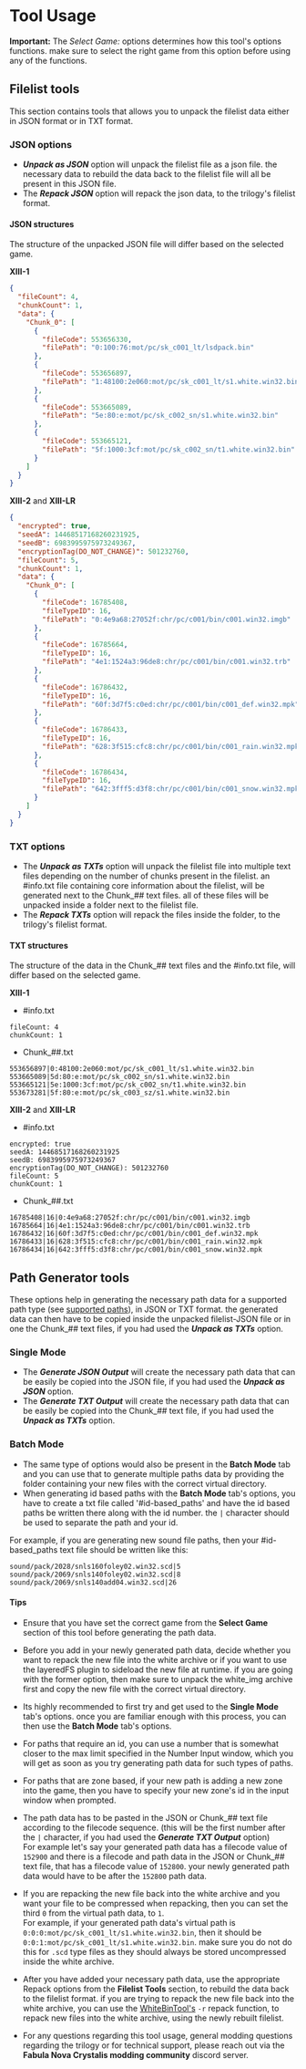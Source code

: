 # Tool Usage

**Important:** The *Select Game:* options determines how this tool's options functions. make sure to select the right game from this option before using any of the functions.

## Filelist tools
This section contains tools that allows you to unpack the filelist data either in JSON format or in TXT format. 

### JSON options
- ***Unpack as JSON*** option will unpack the filelist file as a json file. the necessary data to rebuild the data back to the filelist file will all be present in this JSON file.
- The ***Repack JSON*** option will repack the json data, to the trilogy's filelist format.

#### JSON structures
The structure of the unpacked JSON file will differ based on the selected game.

**XIII-1**
```json
{
  "fileCount": 4,
  "chunkCount": 1,
  "data": {
    "Chunk_0": [
      {
        "fileCode": 553656330,
        "filePath": "0:100:76:mot/pc/sk_c001_lt/lsdpack.bin"
      },
      {
        "fileCode": 553656897,
        "filePath": "1:48100:2e060:mot/pc/sk_c001_lt/s1.white.win32.bin"
      },
      {
        "fileCode": 553665089,
        "filePath": "5e:80:e:mot/pc/sk_c002_sn/s1.white.win32.bin"
      },
      {
        "fileCode": 553665121,
        "filePath": "5f:1000:3cf:mot/pc/sk_c002_sn/t1.white.win32.bin"
      }
    ]
  }
}
```

**XIII-2** and **XIII-LR**
```json
{
  "encrypted": true,
  "seedA": 14468517168260231925,
  "seedB": 6983995975973249367,
  "encryptionTag(DO_NOT_CHANGE)": 501232760,
  "fileCount": 5,
  "chunkCount": 1,
  "data": {
    "Chunk_0": [
      {
        "fileCode": 16785408,
        "fileTypeID": 16,
        "filePath": "0:4e9a68:27052f:chr/pc/c001/bin/c001.win32.imgb"
      },
      {
        "fileCode": 16785664,
        "fileTypeID": 16,
        "filePath": "4e1:1524a3:96de8:chr/pc/c001/bin/c001.win32.trb"
      },
      {
        "fileCode": 16786432,
        "fileTypeID": 16,
        "filePath": "60f:3d7f5:c0ed:chr/pc/c001/bin/c001_def.win32.mpk"
      },
      {
        "fileCode": 16786433,
        "fileTypeID": 16,
        "filePath": "628:3f515:cfc8:chr/pc/c001/bin/c001_rain.win32.mpk"
      },
      {
        "fileCode": 16786434,
        "fileTypeID": 16,
        "filePath": "642:3fff5:d3f8:chr/pc/c001/bin/c001_snow.win32.mpk"
      }      
    ]
  }
}
```

### TXT options
- The ***Unpack as TXTs*** option will unpack the filelist file into multiple text files depending on the number of chunks present in the filelist. an #info.txt file containing core information about the filelist, will be generated next to the Chunk_## text files. all of these files will be unpacked inside a folder next to the filelist file.
- The ***Repack TXTs*** option will repack the files inside the folder, to the trilogy's filelist format.

#### TXT structures
The structure of the data in the Chunk_## text files and the #info.txt file, will differ based on the selected game.

**XIII-1**
- #info.txt
```
fileCount: 4
chunkCount: 1
```

- Chunk_##.txt
```
553656897|0:48100:2e060:mot/pc/sk_c001_lt/s1.white.win32.bin
553665089|5d:80:e:mot/pc/sk_c002_sn/s1.white.win32.bin
553665121|5e:1000:3cf:mot/pc/sk_c002_sn/t1.white.win32.bin
553673281|5f:80:e:mot/pc/sk_c003_sz/s1.white.win32.bin
```

**XIII-2** and **XIII-LR**
- #info.txt
```
encrypted: true
seedA: 14468517168260231925
seedB: 6983995975973249367
encryptionTag(DO_NOT_CHANGE): 501232760
fileCount: 5
chunkCount: 1
```

- Chunk_##.txt
```
16785408|16|0:4e9a68:27052f:chr/pc/c001/bin/c001.win32.imgb
16785664|16|4e1:1524a3:96de8:chr/pc/c001/bin/c001.win32.trb
16786432|16|60f:3d7f5:c0ed:chr/pc/c001/bin/c001_def.win32.mpk
16786433|16|628:3f515:cfc8:chr/pc/c001/bin/c001_rain.win32.mpk
16786434|16|642:3fff5:d3f8:chr/pc/c001/bin/c001_snow.win32.mpk
```

## Path Generator tools
These options help in generating the necessary path data for a supported path type (see [supported paths](https://github.com/Surihix/WhiteFilelistManager/blob/master/Docs/SupportedPaths.md)), in JSON or TXT format. the generated data can then have to be copied inside the unpacked filelist-JSON file or in one the Chunk_## text files, if you had used the ***Unpack as TXTs*** option. 

### Single Mode
- The ***Generate JSON Output*** will create the necessary path data that can be easily be copied into the JSON file, if you had used the ***Unpack as JSON*** option. 
- The ***Generate TXT Output*** will create the necessary path data that can be easily be copied into the Chunk_## text file, if you had used the ***Unpack as TXTs*** option. 

### Batch Mode
- The same type of options would also be present in the **Batch Mode** tab and you can use that to generate multiple paths data by providing the folder containing your new files with the correct virtual directory.
- When generating id based paths with the **Batch Mode** tab's options, you have to create a txt file called '#id-based_paths' and have the id based paths be written there along with the id number. the `|` character should be used to separate the path and your id.

For example, if you are generating new sound file paths, then your #id-based_paths text file should be written like this:
```
sound/pack/2028/snls160foley02.win32.scd|5
sound/pack/2069/snls140foley02.win32.scd|8
sound/pack/2069/snls140add04.win32.scd|26
```

#### Tips
- Ensure that you have set the correct game from the **Select Game** section of this tool before generating the path data.

- Before you add in your newly generated path data, decide whether you want to repack the new file into the white archive or if you want to use the layeredFS plugin to sideload the new file at runtime. if you are going with the former option, then make sure to unpack the white_img archive first and copy the new file with the correct virtual directory.

- Its highly recommended to first try and get used to the **Single Mode** tab's options. once you are familiar enough with this process, you can then use the **Batch Mode** tab's options.

- For paths that require an id, you can use a number that is somewhat closer to the max limit specified in the Number Input window, which you will get as soon as you try generating path data for such types of paths.

- For paths that are zone based, if your new path is adding a new zone into the game, then you have to specify your new zone's id in the input window when prompted.

- The path data has to be pasted in the JSON or Chunk_## text file according to the filecode sequence. (this will be the first number after the `|` character, if you had used the ***Generate TXT Output*** option)
<br>For example let's say your generated path data has a filecode value of `152900` and there is a filecode and path data in the JSON or Chunk_## text file, that has a filecode value of `152800`. your newly generated path data would have to be after the `152800` path data.

- If you are repacking the new file back into the white archive and you want your file to be compressed when repacking, then you can set the third `0` from the virtual path data, to `1`.
<br>For example, if your generated path data's virtual path is `0:0:0:mot/pc/sk_c001_lt/s1.white.win32.bin`, then it should be `0:0:1:mot/pc/sk_c001_lt/s1.white.win32.bin`. make sure you do not do this for `.scd` type files as they should always be stored uncompressed inside the white archive.

- After you have added your necessary path data, use the appropriate Repack options from the **Filelist Tools** section, to rebuild the data back to the filelist format. if you are trying to repack the new file back into the white archive, you can use the [WhiteBinTool's](https://github.com/Surihix/WhiteBinTools) `-r` repack function, to repack new files into the white archive, using the newly rebuilt filelist.

- For any questions regarding this tool usage, general modding questions regarding the trilogy or for technical support, please reach out via the **Fabula Nova Crystalis modding community** discord server.
